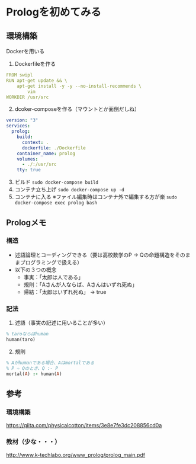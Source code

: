 # Prologを初めてみる
## 環境構築
Dockerを用いる
1. Dockerfileを作る
```yaml
FROM swipl
RUN apt-get update && \
    apt-get install -y -y --no-install-recommends \
        vim
WORKDIR /usr/src
```

2. dcoker-composeを作る（マウントとか面倒だしね）
```yaml
version: "3"
services:
  prolog:
    build:
      context: .
      dockerfile: ./Dockerfile
    container_name: prolog
    volumes:
      - ./:/usr/src
    tty: true
```
3. ビルド
`sudo docker-compose build`
4. コンテナ立ち上げ
`sudo docker-compose up -d`
5. コンテナに入る
※ファイル編集時はコンテナ外で編集する方が楽
`sudo docker-compose exec prolog bash`

## Prologメモ
### 構造
- 述語論理とコーディングできる（要は高校数学のP → Qの命題構造をそのままプログラミングで扱える）
- 以下の３つの概念
  - 事実：「太郎は人である」
  - 規則：「Aさんが人ならば、Aさんはいずれ死ぬ」
  - 帰結：「太郎はいずれ死ぬ」 -> true

### 記法
1. 述語（事実の記述に用いることが多い）
``` prolog
% taroならばhuman
human(taro)
```

2. 規則
```prolog
% Aがhumanである場合、Aはmortalである
% P ⇨ Qのとき、Q :- P
mortal(A) :- human(A)
```


## 参考
### 環境構築
https://qiita.com/physicalcotton/items/3e8e7fe3dc208856cd0a

### 教材（少な・・・）
http://www.k-techlabo.org/www_prolog/prolog_main.pdf

